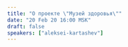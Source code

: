 ```yaml
---
title: "О проекте \"Музей здоровья\""
date: "20 Feb 20 16:00 MSK"
draft: false
speakers: ["aleksei-kartashev"]
---
```

